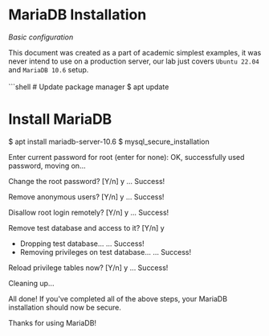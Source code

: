 # MariaDB Installation
*Basic configuration*

<aside class="notice">
This document was created as a part of academic simplest examples, it was never intend to use on a production server, our lab just covers <code>Ubuntu 22.04</code> and <code>MariaDB 10.6</code> setup.
</aside>
<br />
```shell
# Update package manager
$ apt update

# Install MariaDB
$ apt install mariadb-server-10.6
$ mysql_secure_installation

Enter current password for root (enter for none): 
OK, successfully used password, moving on...

Change the root password? [Y/n] y
 ... Success!

Remove anonymous users? [Y/n] y
 ... Success!

Disallow root login remotely? [Y/n] y
 ... Success!

Remove test database and access to it? [Y/n] y
 - Dropping test database...
 ... Success!
 - Removing privileges on test database...
 ... Success!

Reload privilege tables now? [Y/n] y
 ... Success!

Cleaning up...

All done!  If you've completed all of the above steps, your MariaDB
installation should now be secure.

Thanks for using MariaDB!
```
